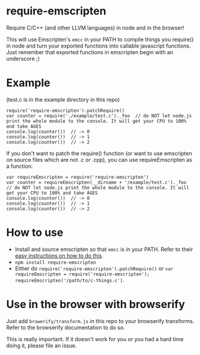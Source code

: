 
# require-emscripten

Require C/C++ (and other LLVM languages) in node and in the browser!

This will use Emscripten's `emcc` in your PATH to compile things you require() in node and turn your exported functions into callable javascript functions. Just remember that exported functions in emscripten begin with an underscore ;)

# Example

(test.c is in the example directory in this repo)

    require('require-emscripten').patchRequire()
    var counter = require('./example/test.c')._foo  // do NOT let node.js print the whole module to the console. It will get your CPU to 100% and take AGES
    console.log(counter())  // -> 0
    console.log(counter())  // -> 1
    console.log(counter())  // -> 2

If you don't want to patch the require() function (or want to use emscripten on source files which are not .c or .cpp), you can use requireEmscripten as a function:

    var requireEmscripten = require('require-emscripten')
    var counter = requireEmscripten(__dirname + '/example/test.c')._foo  // do NOT let node.js print the whole module to the console. It will get your CPU to 100% and take AGES
    console.log(counter())  // -> 0
    console.log(counter())  // -> 1
    console.log(counter())  // -> 2


# How to use

 * Install and source emscripten so that `emcc` is in your PATH. Refer to their [easy instructions on how to do this](http://kripken.github.io/emscripten-site/docs/getting_started/downloads.html#windows-osx-and-linux-installing-the-portable-sdk).
 * `npm install require-emscripten`
 * Either do `require('require-emscripten').patchRequire()` or `var requireEmscripten = require('require-emscripten'); requireEmscripten('/path/to/c-things.c')`.


# Use in the browser with browserify

Just add `browerify/transform.js` in this repo to your browserify transforms. Refer to the browserify documentation to do so.

This is really important. If it doesn't work for you or you had a hard time doing it, please file an issue.

